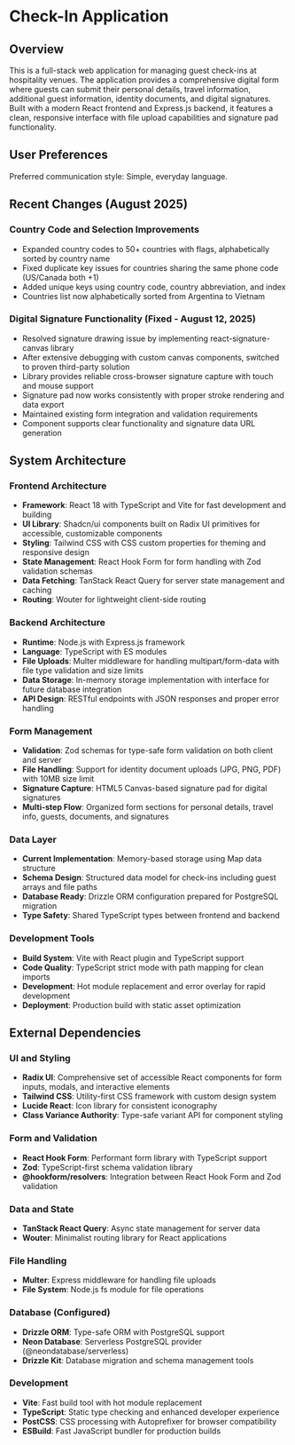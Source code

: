 # Check-In Application

## Overview

This is a full-stack web application for managing guest check-ins at hospitality venues. The application provides a comprehensive digital form where guests can submit their personal details, travel information, additional guest information, identity documents, and digital signatures. Built with a modern React frontend and Express.js backend, it features a clean, responsive interface with file upload capabilities and signature pad functionality.

## User Preferences

Preferred communication style: Simple, everyday language.

## Recent Changes (August 2025)

### Country Code and Selection Improvements
- Expanded country codes to 50+ countries with flags, alphabetically sorted by country name
- Fixed duplicate key issues for countries sharing the same phone code (US/Canada both +1)
- Added unique keys using country code, country abbreviation, and index
- Countries list now alphabetically sorted from Argentina to Vietnam

### Digital Signature Functionality (Fixed - August 12, 2025)
- Resolved signature drawing issue by implementing react-signature-canvas library
- After extensive debugging with custom canvas components, switched to proven third-party solution
- Library provides reliable cross-browser signature capture with touch and mouse support
- Signature pad now works consistently with proper stroke rendering and data export
- Maintained existing form integration and validation requirements
- Component supports clear functionality and signature data URL generation

## System Architecture

### Frontend Architecture
- **Framework**: React 18 with TypeScript and Vite for fast development and building
- **UI Library**: Shadcn/ui components built on Radix UI primitives for accessible, customizable components
- **Styling**: Tailwind CSS with CSS custom properties for theming and responsive design
- **State Management**: React Hook Form for form handling with Zod validation schemas
- **Data Fetching**: TanStack React Query for server state management and caching
- **Routing**: Wouter for lightweight client-side routing

### Backend Architecture
- **Runtime**: Node.js with Express.js framework
- **Language**: TypeScript with ES modules
- **File Uploads**: Multer middleware for handling multipart/form-data with file type validation and size limits
- **Data Storage**: In-memory storage implementation with interface for future database integration
- **API Design**: RESTful endpoints with JSON responses and proper error handling

### Form Management
- **Validation**: Zod schemas for type-safe form validation on both client and server
- **File Handling**: Support for identity document uploads (JPG, PNG, PDF) with 10MB size limit
- **Signature Capture**: HTML5 Canvas-based signature pad for digital signatures
- **Multi-step Flow**: Organized form sections for personal details, travel info, guests, documents, and signatures

### Data Layer
- **Current Implementation**: Memory-based storage using Map data structure
- **Schema Design**: Structured data model for check-ins including guest arrays and file paths
- **Database Ready**: Drizzle ORM configuration prepared for PostgreSQL migration
- **Type Safety**: Shared TypeScript types between frontend and backend

### Development Tools
- **Build System**: Vite with React plugin and TypeScript support
- **Code Quality**: TypeScript strict mode with path mapping for clean imports
- **Development**: Hot module replacement and error overlay for rapid development
- **Deployment**: Production build with static asset optimization

## External Dependencies

### UI and Styling
- **Radix UI**: Comprehensive set of accessible React components for form inputs, modals, and interactive elements
- **Tailwind CSS**: Utility-first CSS framework with custom design system
- **Lucide React**: Icon library for consistent iconography
- **Class Variance Authority**: Type-safe variant API for component styling

### Form and Validation
- **React Hook Form**: Performant form library with TypeScript support
- **Zod**: TypeScript-first schema validation library
- **@hookform/resolvers**: Integration between React Hook Form and Zod validation

### Data and State
- **TanStack React Query**: Async state management for server data
- **Wouter**: Minimalist routing library for React applications

### File Handling
- **Multer**: Express middleware for handling file uploads
- **File System**: Node.js fs module for file operations

### Database (Configured)
- **Drizzle ORM**: Type-safe ORM with PostgreSQL support
- **Neon Database**: Serverless PostgreSQL provider (@neondatabase/serverless)
- **Drizzle Kit**: Database migration and schema management tools

### Development
- **Vite**: Fast build tool with hot module replacement
- **TypeScript**: Static type checking and enhanced developer experience
- **PostCSS**: CSS processing with Autoprefixer for browser compatibility
- **ESBuild**: Fast JavaScript bundler for production builds